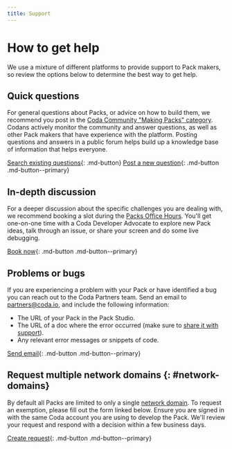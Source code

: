 ```yaml
---
title: Support
---
```


# How to get help

We use a mixture of different platforms to provide support to Pack makers, so review the options below to determine the best way to get help.


## Quick questions

For general questions about Packs, or advice on how to build them, we recommend you post in the [Coda Community "Making Packs" category][community_packs]. Codans actively monitor the community and answer questions, as well as other Pack makers that have experience with the platform. Posting questions and answers in a public forum helps build up a knowledge base of information that helps everyone.

[Search existing questions][community_search]{: .md-button}
[Post a new question][community_post]{: .md-button .md-button--primary}


## In-depth discussion

For a deeper discussion about the specific challenges you are dealing with, we recommend booking a slot during the [Packs Office Hours][office_hours]. You'll get one-on-one time with a Coda Developer Advocate to explore new Pack ideas, talk through an issue, or share your screen and do some live debugging.

[Book now][office_hours]{: .md-button .md-button--primary}


## Problems or bugs

If you are experiencing a problem with your Pack or have identified a bug you can reach out to the Coda Partners team. Send an email to [partners@coda.io][partners_email], and include the following information:

- The URL of your Pack in the Pack Studio.
- The URL of a doc where the error occurred (make sure to [share it with support][hc_share]).
- Any relevant error messages or snippets of code.

[Send email][partners_email]{: .md-button .md-button--primary}


## Request multiple network domains {: #network-domains}

By default all Packs are limited to only a single [network domain][fetcher_network_domains]. To request an exemption, please fill out the form linked below. Ensure you are signed in with the same Coda account you are using to develop the Pack. We'll review your request and respond with a decision within a few business days.

[Create request][network_domains_form]{: .md-button .md-button--primary}


[community_packs]: https://community.coda.io/c/15
[community_search]: https://community.coda.io/search?q=%23making-packs
[community_post]: https://community.coda.io/new-topic?category=making-packs
[partners_email]: mailto:partners@coda.io
[hc_share]: https://help.coda.io/en/articles/1137949-sharing-your-doc#h_5061fdf96a
[fetcher_network_domains]: ../guides/advanced/fetcher.md#network-domains
[network_domains_form]: https://coda.io/form/Pack-Network-Domains-Request_ddvuAhFq3IZ
[office_hours]: https://calendly.com/ekoleda/packs-office-hours
